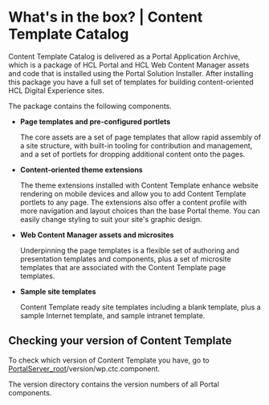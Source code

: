 # What's in the box? \| Content Template Catalog

Content Template Catalog is delivered as a Portal Application Archive, which is a package of HCL Portal and HCL Web Content Manager assets and code that is installed using the Portal Solution Installer. After installing this package you have a full set of templates for building content-oriented HCL Digital Experience sites.

The package contains the following components.

-   **Page templates and pre-configured portlets**

    The core assets are a set of page templates that allow rapid assembly of a site structure, with built-in tooling for contribution and management, and a set of portlets for dropping additional content onto the pages.

-   **Content-oriented theme extensions**

    The theme extensions installed with Content Template enhance website rendering on mobile devices and allow you to add Content Template portlets to any page. The extensions also offer a content profile with more navigation and layout choices than the base Portal theme. You can easily change styling to suit your site's graphic design.

-   **Web Content Manager assets and microsites**

    Underpinning the page templates is a flexible set of authoring and presentation templates and components, plus a set of microsite templates that are associated with the Content Template page templates.

-   **Sample site templates**

    Content Template ready site templates including a blank template, plus a sample Internet template, and sample intranet template.


## Checking your version of Content Template

To check which version of Content Template you have, go to [PortalServer\_root](../reference/wpsdirstr.md#wp_root)/version/wp.ctc.component.

The version directory contains the version numbers of all Portal components.


